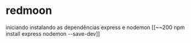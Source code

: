 # redmoon

iniciando instalando as dependências express e nodemon
[[~~200 npm install express nodemon --save-dev]]